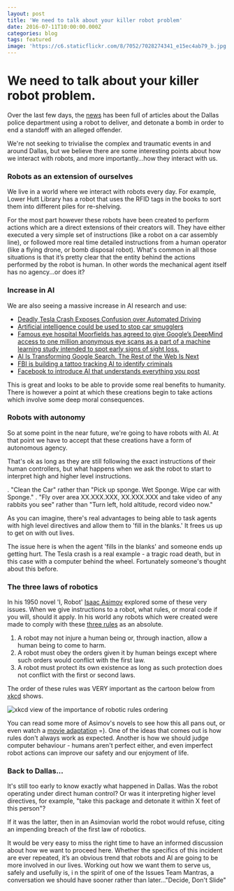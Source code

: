```yaml
---
layout: post
title: 'We need to talk about your killer robot problem'
date: 2016-07-11T10:00:00.000Z
categories: blog
tags: featured
image: 'https://c6.staticflickr.com/8/7052/7028274341_e15ec4ab79_b.jpg'
---
```



# We need to talk about your killer robot problem.

Over the last few days, the [news](http://arstechnica.com/tech-policy/2016/07/is-it-ok-to-send-a-police-robot-to-deliver-a-bomb-to-kill-an-active-shooter/) has been full of articles about the Dallas police department using a robot to deliver, and detonate a bomb in order to end a standoff with an alleged offender.

We're not seeking to trivialise the complex and traumatic events in and around Dallas, but we believe there are some interesting points about how we interact with robots, and more importantly...how they interact with us.

### Robots as an extension of ourselves

We live in a world where we interact with robots every day.   For example, Lower Hutt Library has a robot that uses the RFID tags in the books to sort them into different piles for re-shelving.

For the most part however these robots have been created to perform actions which are a direct extensions of their creators will.  They have either executed a very simple set of instructions (like a robot on a car assembly line), or followed more real time detailed instructions from a human operator (like a flying drone, or bomb disposal robot).  What's common in all those situations is that it’s pretty clear that the entity behind the actions performed by the robot is human.
In other words the mechanical agent itself has no agency...or does it?


### Increase in AI

We are also seeing a massive increase in AI research and use:

* [Deadly Tesla Crash Exposes Confusion over Automated Driving](http://www.scientificamerican.com/article/deadly-tesla-crash-exposes-confusion-over-automated-driving/)
* [Artificial intelligence could be used to stop car smugglers](https://www.engadget.com/2016/06/28/artificial-intelligence-could-be-used-to-stop-car-smugglers/)
* [Famous eye hospital Moorfields has agreed to give Google’s DeepMind access to one million anonymous eye scans as a part of a machine learning study intended to spot early signs of sight loss.](http://www.theregister.co.uk/2016/07/05/moorfields_gives_google_access_to_1m_eye_scans/)
* [AI Is Transforming Google Search. The Rest of the Web Is Next](http://www.wired.com/2016/02/ai-is-changing-the-technology-behind-google-searches/)
* [FBI is building a tattoo tracking AI to identify criminals](https://www.engadget.com/2016/06/02/fbi-tattoo-tracking-ai/)
* [Facebook to introduce AI that understands everything you post](https://www.engadget.com/2016/06/01/facebook-to-introduce-ai-that-understands-everything-you-post/)

This is great and looks to be able to provide some real benefits to humanity.  There is however a point at which these creations begin to take actions which involve some deep moral consequences.

### Robots with autonomy

So at some point in the near future, we're going to have robots with AI. At that point we have to accept that these creations have a form of autonomous agency.  

That's ok as long as they are still following the exact instructions of their human controllers, but what happens when we ask the robot to start to interpret high and higher level instructions.

.  "Clean the Car" rather than "Pick up sponge.  Wet Sponge.  Wipe car with Sponge."
.  "Fly over area XX.XXX.XXX, XX.XXX.XXX and take video of any rabbits you see" rather than "Turn left, hold altitude, record video now."

As you can imagine, there's real advantages to being able to task agents with high level directives and allow them to 'fill in the blanks.'  It frees us up to get on with out lives.

The issue here is when the agent 'fills in the blanks' and someone ends up getting hurt. The Tesla crash is a real example - a tragic road death, but in this case with a computer behind the wheel. Fortunately someone's thought about this before.

### The three laws of robotics

In his 1950 novel 'I, Robot' [Isaac Asimov](https://en.wikipedia.org/wiki/Isaac_Asimov) explored some of these very issues.  When we give instructions to a robot, what rules, or moral code if you will, should it apply.  In his world any robots which were created were made to comply with these [three rules](https://en.wikipedia.org/wiki/Three_Laws_of_Robotics) as an absolute.

1. A robot may not injure a human being or, through inaction, allow a human being to come to harm.
2. A robot must obey the orders given it by human beings except where such orders would conflict with the first law.
3. A robot must protect its own existence as long as such protection does not conflict with the first or second laws.

The order of these rules was VERY important as the cartoon below from [xkcd](https://xkcd.com/1613/) shows.

![xkcd view of the importance of robotic rules ordering](https://imgs.xkcd.com/comics/the_three_laws_of_robotics.png)

You can read some more of Asimov's novels to see how this all pans out, or even watch a [movie adaptation](http://www.imdb.com/title/tt0343818/) =). One of the ideas that comes out is how rules don't always work as expected. Another is how we should judge computer behaviour - humans aren't perfect either, and even imperfect robot actions can improve our safety and our enjoyment of life.

### Back to Dallas...

It's still too early to know exactly what happened in Dallas.  Was the robot operating under direct human control? Or was it interpreting higher level directives, for example, "take this package and detonate it within X feet of this person"?

If it was the latter, then in an Asimovian world the robot would refuse, citing an impending breach of the first law of robotics.

It would be very easy to miss the right time to have an informed discussion about how we want to proceed here. Whether the specifics of this incident are ever repeated, it’s an obvious trend that robots and AI are going to be more involved in our lives. Working out how we want them to serve us, safely and usefully is, i
n the spirit of one of the Issues Team Mantras, a conversation we should have sooner rather than later..."Decide, Don't Slide"
